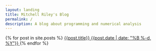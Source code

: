 ```yaml
---
layout: landing
title: Mitchell Riley's Blog
permalink: /
description: A blog about programming and numerical analysis
---
```


<div class="list-group list-group-flush">
	{% for post in site.posts %}
		<a class="list-group-item list-group-item-action bg-transparent" href="{{post.url}}">
			{{post.title}}
			<span id="date">{{post.date | date: "%B %-d, %Y"}}</span>
		</a>
	{% endfor %}
</div>
